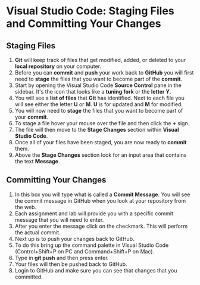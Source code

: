 # Visual Studio Code: Staging Files and Committing Your Changes

## Staging Files

1. **Git** will keep track of files that get modified, added, or deleted to your **local repository** on your computer.
2. Before you can **commit** and **push** your work back to **GitHub** you will first need to **stage** the files that you want to become part of the **commit**.
3. Start by opening the Visual Studio Code **Source Control** pane in the sidebar. It's the icon that looks like a **tuning fork** or the **letter Y**.
4. You will see a **list of files** that **Git** has identified. Next to each file you will see either the letter **U** or **M**. **U** is for updated and **M** for modified.
5. You will now need to **stage** the files that you want to become part of your **commit**.
6. To stage a file hover your mouse over the file and then click the **+** sign.
7. The file will then move to the **Stage Changes** section within **Visual Studio Code**.
8. Once all of your files have been staged, you are now ready to **commit** them.
9. Above the **Stage Changes** section look for an input area that contains the text **Message**.

## Committing Your Changes 

1. In this box you will type what is called a **Commit Message**. You will see the commit message in GitHub when you look at your repository from the web.
2. Each assignment and lab will provide you with a specific commit message that you will need to enter.
3. After you enter the message click on the checkmark. This will perform the actual commit.
4. Next up is to push your changes back to GitHub.
5. To do this bring up the command palette in Visual Studio Code (Control+Shift+P on PC and Command+Shift+P on Mac).
6. Type in **git push** and then press enter.
7. Your files will then be pushed back to GitHub.
8. Login to GitHub and make sure you can see that changes that you committed.